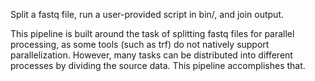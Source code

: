 Split a fastq file, run a user-provided script in bin/, and join output.

This pipeline is built around the task of splitting fastq files for parallel processing, as some tools (such as trf) do not natively support parallelization. 
However, many tasks can be distributed into different processes by dividing the source data. This pipeline accomplishes that.
